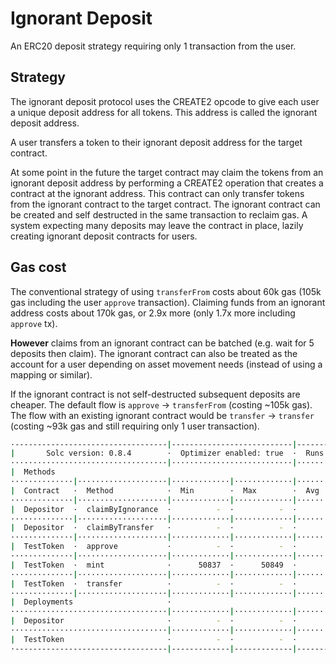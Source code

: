 # Ignorant Deposit

An ERC20 deposit strategy requiring only 1 transaction from the user.

## Strategy

The ignorant deposit protocol uses the CREATE2 opcode to give each user a unique deposit address for all tokens. This address is called the ignorant deposit address.

A user transfers a token to their ignorant deposit address for the target contract.

At some point in the future the target contract may claim the tokens from an ignorant deposit address by performing a CREATE2 operation that creates a contract at the ignorant address. This contract can only transfer tokens from the ignorant contract to the target contract. The ignorant contract can be created and self destructed in the same transaction to reclaim gas. A system expecting many deposits may leave the contract in place, lazily creating ignorant deposit contracts for users.

## Gas cost

The conventional strategy of using `transferFrom` costs about 60k gas (105k gas including the user `approve` transaction). Claiming funds from an ignorant address costs about 170k gas, or 2.9x more (only 1.7x more including `approve` tx).

**However** claims from an ignorant contract can be batched (e.g. wait for 5 deposits then claim). The ignorant contract can also be treated as the account for a user depending on asset movement needs (instead of using a mapping or similar).

If the ignorant contract is not self-destructed subsequent deposits are cheaper. The default flow is `approve` -> `transferFrom` (costing ~105k gas). The flow with an existing ignorant contract would be `transfer` -> `transfer` (costing ~93k gas and still requiring only 1 user transaction).

```sh
·----------------------------------|---------------------------|---------------|-----------------------------·
|       Solc version: 0.8.4        ·  Optimizer enabled: true  ·  Runs: 99999  ·  Block limit: 30000000 gas  │
···································|···························|···············|······························
|  Methods                                                                                                   │
··············|····················|·············|·············|···············|···············|··············
|  Contract   ·  Method            ·  Min        ·  Max        ·  Avg          ·  # calls      ·  eur (avg)  │
··············|····················|·············|·············|···············|···············|··············
|  Depositor  ·  claimByIgnorance  ·          -  ·          -  ·       172735  ·            2  ·          -  │
··············|····················|·············|·············|···············|···············|··············
|  Depositor  ·  claimByTransfer   ·          -  ·          -  ·        58826  ·            2  ·          -  │
··············|····················|·············|·············|···············|···············|··············
|  TestToken  ·  approve           ·          -  ·          -  ·        46105  ·            2  ·          -  │
··············|····················|·············|·············|···············|···············|··············
|  TestToken  ·  mint              ·      50837  ·      50849  ·        50843  ·            4  ·          -  │
··············|····················|·············|·············|···············|···············|··············
|  TestToken  ·  transfer          ·          -  ·          -  ·        46686  ·            2  ·          -  │
··············|····················|·············|·············|···············|···············|··············
|  Deployments                     ·                                           ·  % of limit   ·             │
···································|·············|·············|···············|···············|··············
|  Depositor                       ·          -  ·          -  ·       608737  ·          2 %  ·          -  │
···································|·············|·············|···············|···············|··············
|  TestToken                       ·          -  ·          -  ·       618656  ·        2.1 %  ·          -  │
·----------------------------------|-------------|-------------|---------------|---------------|-------------·
```
